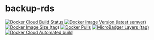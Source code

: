 # backup-rds

[![Docker Cloud Build Status](https://img.shields.io/docker/cloud/build/shubhamtatvamasi/backup-rds)](https://hub.docker.com/r/shubhamtatvamasi/backup-rds)
[![Docker Image Version (latest semver)](https://img.shields.io/docker/v/shubhamtatvamasi/backup-rds?sort=semver)](https://hub.docker.com/r/shubhamtatvamasi/backup-rds)
[![Docker Image Size (tag)](https://img.shields.io/docker/image-size/shubhamtatvamasi/backup-rds/latest)](https://hub.docker.com/r/shubhamtatvamasi/backup-rds)
[![Docker Pulls](https://img.shields.io/docker/pulls/shubhamtatvamasi/backup-rds)](https://hub.docker.com/r/shubhamtatvamasi/backup-rds)
[![MicroBadger Layers (tag)](https://img.shields.io/microbadger/layers/shubhamtatvamasi/backup-rds/latest)](https://hub.docker.com/r/shubhamtatvamasi/backup-rds)
[![Docker Cloud Automated build](https://img.shields.io/docker/cloud/automated/shubhamtatvamasi/backup-rds)](https://hub.docker.com/r/shubhamtatvamasi/backup-rds)
